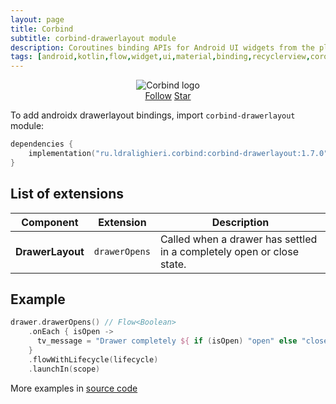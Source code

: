 ```yaml
---
layout: page
title: Corbind
subtitle: corbind-drawerlayout module
description: Coroutines binding APIs for Android UI widgets from the platform and support libraries. Androidx drawerlayout bindings.
tags: [android,kotlin,flow,widget,ui,material,binding,recyclerview,coroutines,kotlin-extensions,kotlin-library,android-library,fragment,viewpager,activity,drawerlayout,appcompat,kotlin-coroutines,swiperefreshlayout,android-ui-widgets]
---
```


<div style="text-align: center">
    <img src="https://ldralighieri.github.io/Corbind/img/corbind.svg" alt="Corbind logo"/>
</div>

<script async defer src="https://buttons.github.io/buttons.js"></script>
<div style="text-align: center">
  <a class="github-button" href="https://github.com/LDRAlighieri" data-size="large" aria-label="Follow @LDRAlighieri on GitHub">Follow</a>
  <a class="github-button" href="https://github.com/LDRAlighieri/Corbind" data-icon="octicon-star" data-size="large" aria-label="Star LDRAlighieri/Corbind on GitHub">Star</a>
</div>

To add androidx drawerlayout bindings, import `corbind-drawerlayout` module:

```kotlin
dependencies {
    implementation("ru.ldralighieri.corbind:corbind-drawerlayout:1.7.0")
}
```

## List of extensions

Component | Extension | Description
--|---|--
**DrawerLayout** | `drawerOpens` | Called when a drawer has settled in a completely open or close state.


## Example

```kotlin
drawer.drawerOpens() // Flow<Boolean>
    .onEach { isOpen ->
      tv_message = "Drawer completely ${ if (isOpen) "open" else "close"}"
    }
    .flowWithLifecycle(lifecycle)
    .launchIn(scope)
```

More examples in [source code][source]

[source]: https://github.com/LDRAlighieri/Corbind/tree/master/corbind-drawerlayout
